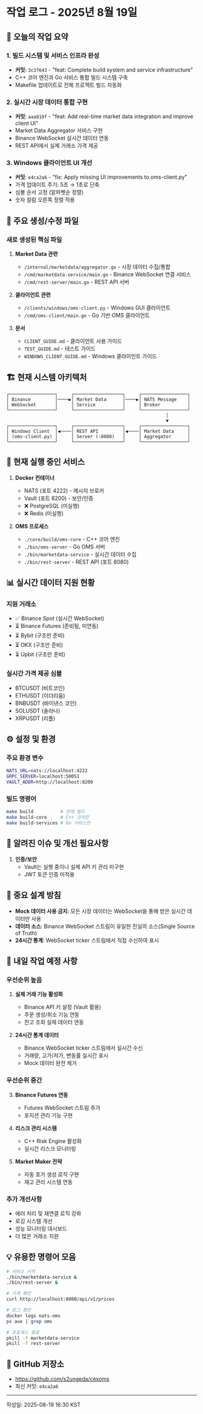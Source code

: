 # 작업 로그 - 2025년 8월 19일

## 🎯 오늘의 작업 요약

### 1. 빌드 시스템 및 서비스 인프라 완성
- **커밋**: `3c37643` - "feat: Complete build system and service infrastructure"
- C++ 코어 엔진과 Go 서비스 통합 빌드 시스템 구축
- Makefile 업데이트로 전체 프로젝트 빌드 자동화

### 2. 실시간 시장 데이터 통합 구현
- **커밋**: `aaa819f` - "feat: Add real-time market data integration and improve client UI"
- Market Data Aggregator 서비스 구현
- Binance WebSocket 실시간 데이터 연동
- REST API에서 실제 거래소 가격 제공

### 3. Windows 클라이언트 UI 개선
- **커밋**: `e4ca2a6` - "fix: Apply missing UI improvements to oms-client.py"
- 가격 업데이트 주기: 5초 → 1초로 단축
- 심볼 순서 고정 (알파벳순 정렬)
- 숫자 컬럼 오른쪽 정렬 적용

## 📁 주요 생성/수정 파일

### 새로 생성된 핵심 파일
1. **Market Data 관련**
   - `/internal/marketdata/aggregator.go` - 시장 데이터 수집/통합
   - `/cmd/marketdata-service/main.go` - Binance WebSocket 연결 서비스
   - `/cmd/rest-server/main.go` - REST API 서버

2. **클라이언트 관련**
   - `/clients/windows/oms-client.py` - Windows GUI 클라이언트
   - `/cmd/oms-client/main.go` - Go 기반 OMS 클라이언트

3. **문서**
   - `CLIENT_GUIDE.md` - 클라이언트 사용 가이드
   - `TEST_GUIDE.md` - 테스트 가이드
   - `WINDOWS_CLIENT_GUIDE.md` - Windows 클라이언트 가이드

## 🏗️ 현재 시스템 아키텍처

```
┌─────────────────┐     ┌──────────────────┐     ┌─────────────────┐
│ Binance         │────▶│ Market Data      │────▶│ NATS Message    │
│ WebSocket       │     │ Service          │     │ Broker          │
└─────────────────┘     └──────────────────┘     └─────────────────┘
                                                           │
                                                           ▼
┌─────────────────┐     ┌──────────────────┐     ┌─────────────────┐
│ Windows Client  │◀────│ REST API         │◀────│ Market Data     │
│ (oms-client.py) │     │ Server (:8080)   │     │ Aggregator      │
└─────────────────┘     └──────────────────┘     └─────────────────┘
```

## 🚀 현재 실행 중인 서비스

1. **Docker 컨테이너**
   - NATS (포트 4222) - 메시지 브로커
   - Vault (포트 8200) - 보안/인증
   - ❌ PostgreSQL (미실행)
   - ❌ Redis (미실행)

2. **OMS 프로세스**
   - `./core/build/oms-core` - C++ 코어 엔진
   - `./bin/oms-server` - Go OMS 서버
   - `./bin/marketdata-service` - 실시간 데이터 수집
   - `./bin/rest-server` - REST API (포트 8080)

## 📊 실시간 데이터 지원 현황

### 지원 거래소
- ✅ Binance Spot (실시간 WebSocket)
- ⏳ Binance Futures (준비됨, 미연동)
- ⏳ Bybit (구조만 준비)
- ⏳ OKX (구조만 준비)
- ⏳ Upbit (구조만 준비)

### 실시간 가격 제공 심볼
- BTCUSDT (비트코인)
- ETHUSDT (이더리움)
- BNBUSDT (바이낸스 코인)
- SOLUSDT (솔라나)
- XRPUSDT (리플)

## ⚙️ 설정 및 환경

### 주요 환경 변수
```bash
NATS_URL=nats://localhost:4222
GRPC_SERVER=localhost:50051
VAULT_ADDR=http://localhost:8200
```

### 빌드 명령어
```bash
make build          # 전체 빌드
make build-core     # C++ 코어만
make build-services # Go 서비스만
```

## 🐛 알려진 이슈 및 개선 필요사항

1. **인증/보안**
   - Vault는 실행 중이나 실제 API 키 관리 미구현
   - JWT 토큰 인증 미적용

## 📌 중요 설계 방침

- **Mock 데이터 사용 금지**: 모든 시장 데이터는 WebSocket을 통해 받은 실시간 데이터만 사용
- **데이터 소스**: Binance WebSocket 스트림이 유일한 진실의 소스(Single Source of Truth)
- **24시간 통계**: WebSocket ticker 스트림에서 직접 수신하여 표시

## 📝 내일 작업 예정 사항

### 우선순위 높음
1. **실제 거래 기능 활성화**
   - Binance API 키 설정 (Vault 활용)
   - 주문 생성/취소 기능 연동
   - 잔고 조회 실제 데이터 연동

2. **24시간 통계 데이터**
   - Binance WebSocket ticker 스트림에서 실시간 수신
   - 거래량, 고가/저가, 변동률 실시간 표시
   - Mock 데이터 완전 제거

### 우선순위 중간
3. **Binance Futures 연동**
   - Futures WebSocket 스트림 추가
   - 포지션 관리 기능 구현

4. **리스크 관리 시스템**
   - C++ Risk Engine 활성화
   - 실시간 리스크 모니터링

5. **Market Maker 전략**
   - 자동 호가 생성 로직 구현
   - 재고 관리 시스템 연동

### 추가 개선사항
- 에러 처리 및 재연결 로직 강화
- 로깅 시스템 개선
- 성능 모니터링 대시보드
- 더 많은 거래소 지원

## 💡 유용한 명령어 모음

```bash
# 서비스 시작
./bin/marketdata-service &
./bin/rest-server &

# 가격 확인
curl http://localhost:8080/api/v1/prices

# 로그 확인
docker logs nats-oms
ps aux | grep oms

# 프로세스 종료
pkill -f marketdata-service
pkill -f rest-server
```

## 🔗 GitHub 저장소
- https://github.com/s2ungeda/cexoms
- 최신 커밋: `e4ca2a6`

---
작성일: 2025-08-19 16:30 KST